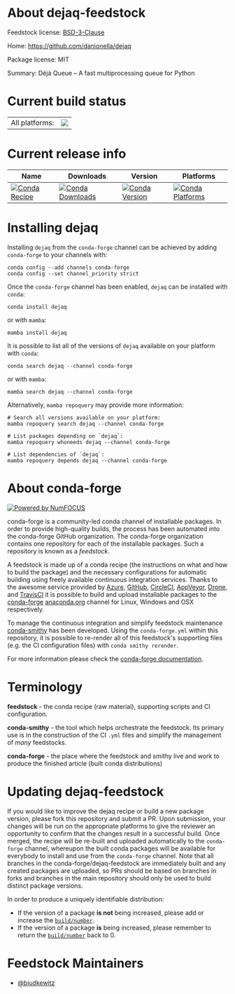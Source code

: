 About dejaq-feedstock
=====================

Feedstock license: [BSD-3-Clause](https://github.com/conda-forge/dejaq-feedstock/blob/main/LICENSE.txt)

Home: https://github.com/danionella/dejaq

Package license: MIT

Summary: Déjà Queue – A fast multiprocessing queue for Python

Current build status
====================


<table><tr><td>All platforms:</td>
    <td>
      <a href="https://dev.azure.com/conda-forge/feedstock-builds/_build/latest?definitionId=24767&branchName=main">
        <img src="https://dev.azure.com/conda-forge/feedstock-builds/_apis/build/status/dejaq-feedstock?branchName=main">
      </a>
    </td>
  </tr>
</table>

Current release info
====================

| Name | Downloads | Version | Platforms |
| --- | --- | --- | --- |
| [![Conda Recipe](https://img.shields.io/badge/recipe-dejaq-green.svg)](https://anaconda.org/conda-forge/dejaq) | [![Conda Downloads](https://img.shields.io/conda/dn/conda-forge/dejaq.svg)](https://anaconda.org/conda-forge/dejaq) | [![Conda Version](https://img.shields.io/conda/vn/conda-forge/dejaq.svg)](https://anaconda.org/conda-forge/dejaq) | [![Conda Platforms](https://img.shields.io/conda/pn/conda-forge/dejaq.svg)](https://anaconda.org/conda-forge/dejaq) |

Installing dejaq
================

Installing `dejaq` from the `conda-forge` channel can be achieved by adding `conda-forge` to your channels with:

```
conda config --add channels conda-forge
conda config --set channel_priority strict
```

Once the `conda-forge` channel has been enabled, `dejaq` can be installed with `conda`:

```
conda install dejaq
```

or with `mamba`:

```
mamba install dejaq
```

It is possible to list all of the versions of `dejaq` available on your platform with `conda`:

```
conda search dejaq --channel conda-forge
```

or with `mamba`:

```
mamba search dejaq --channel conda-forge
```

Alternatively, `mamba repoquery` may provide more information:

```
# Search all versions available on your platform:
mamba repoquery search dejaq --channel conda-forge

# List packages depending on `dejaq`:
mamba repoquery whoneeds dejaq --channel conda-forge

# List dependencies of `dejaq`:
mamba repoquery depends dejaq --channel conda-forge
```


About conda-forge
=================

[![Powered by
NumFOCUS](https://img.shields.io/badge/powered%20by-NumFOCUS-orange.svg?style=flat&colorA=E1523D&colorB=007D8A)](https://numfocus.org)

conda-forge is a community-led conda channel of installable packages.
In order to provide high-quality builds, the process has been automated into the
conda-forge GitHub organization. The conda-forge organization contains one repository
for each of the installable packages. Such a repository is known as a *feedstock*.

A feedstock is made up of a conda recipe (the instructions on what and how to build
the package) and the necessary configurations for automatic building using freely
available continuous integration services. Thanks to the awesome service provided by
[Azure](https://azure.microsoft.com/en-us/services/devops/), [GitHub](https://github.com/),
[CircleCI](https://circleci.com/), [AppVeyor](https://www.appveyor.com/),
[Drone](https://cloud.drone.io/welcome), and [TravisCI](https://travis-ci.com/)
it is possible to build and upload installable packages to the
[conda-forge](https://anaconda.org/conda-forge) [anaconda.org](https://anaconda.org/)
channel for Linux, Windows and OSX respectively.

To manage the continuous integration and simplify feedstock maintenance
[conda-smithy](https://github.com/conda-forge/conda-smithy) has been developed.
Using the ``conda-forge.yml`` within this repository, it is possible to re-render all of
this feedstock's supporting files (e.g. the CI configuration files) with ``conda smithy rerender``.

For more information please check the [conda-forge documentation](https://conda-forge.org/docs/).

Terminology
===========

**feedstock** - the conda recipe (raw material), supporting scripts and CI configuration.

**conda-smithy** - the tool which helps orchestrate the feedstock.
                   Its primary use is in the construction of the CI ``.yml`` files
                   and simplify the management of *many* feedstocks.

**conda-forge** - the place where the feedstock and smithy live and work to
                  produce the finished article (built conda distributions)


Updating dejaq-feedstock
========================

If you would like to improve the dejaq recipe or build a new
package version, please fork this repository and submit a PR. Upon submission,
your changes will be run on the appropriate platforms to give the reviewer an
opportunity to confirm that the changes result in a successful build. Once
merged, the recipe will be re-built and uploaded automatically to the
`conda-forge` channel, whereupon the built conda packages will be available for
everybody to install and use from the `conda-forge` channel.
Note that all branches in the conda-forge/dejaq-feedstock are
immediately built and any created packages are uploaded, so PRs should be based
on branches in forks and branches in the main repository should only be used to
build distinct package versions.

In order to produce a uniquely identifiable distribution:
 * If the version of a package **is not** being increased, please add or increase
   the [``build/number``](https://docs.conda.io/projects/conda-build/en/latest/resources/define-metadata.html#build-number-and-string).
 * If the version of a package **is** being increased, please remember to return
   the [``build/number``](https://docs.conda.io/projects/conda-build/en/latest/resources/define-metadata.html#build-number-and-string)
   back to 0.

Feedstock Maintainers
=====================

* [@bjudkewitz](https://github.com/bjudkewitz/)

